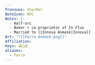 ```yaml
---
Pronouns: She/Her
NoteIcon: NPC
Notes: |-
  - Half-orc
  - Baker + co-proprietor of In Flux
  - Married to [[Innova Anmask|Innova]]
Art: "![[Farra Anmask.png]]"
Affiliation: 
Keys: 😄🤝💰
aliases:
  - Farra
---
```

